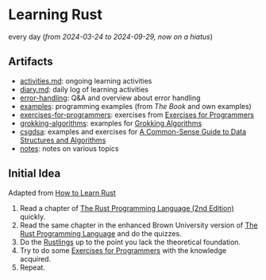 # Learning Rust

every day (_from 2024-03-24 to 2024-09-29, now on a hiatus_)

## Artifacts

- [activities.md](activities.md): ongoing learning activities
- [diary.md](diary.md): daily log of learning activities
- [error-handling](error-handling/): Q&A and overview about error handling
- [examples](examples/): programming examples (from _The Book_ and own examples)
- [exercises-for-programmers](exercises-for-programmers/): exercises from
  [Exercises for Programmers](https://pragprog.com/titles/bhwb/exercises-for-programmers/)
- [grokking-algorithms](grokking-algorithms/): examples for [Grokking
  Algorithms](https://www.manning.com/books/grokking-algorithms)
- [csgdsa](csgdsa/): examples and exercises for [A Common-Sense Guide to Data
  Structures and
  Algorithms](https://pragprog.com/titles/jwdsal2/a-common-sense-guide-to-data-structures-and-algorithms-second-edition/)
- [notes](notes/): notes on various topics

## Initial Idea

Adapted from [How to Learn Rust](https://www.youtube.com/watch?v=2hXNd6x9sZs)

1. Read a chapter of [The Rust Programming Language (2nd
   Edition)](https://nostarch.com/rust-programming-language-2nd-edition)
   quickly.
2. Read the same chapter in the enhanced Brown University version of [The Rust
   Programming Language](https://rust-book.cs.brown.edu/title-page.html) and do
   the quizzes.
3. Do the [Rustlings](https://github.com/rust-lang/rustlings) up to the point
   you lack the theoretical foundation.
4. Try to do some [Exercises for
   Programmers](https://pragprog.com/titles/bhwb/exercises-for-programmers/)
   with the knowledge acquired.
5. Repeat.
